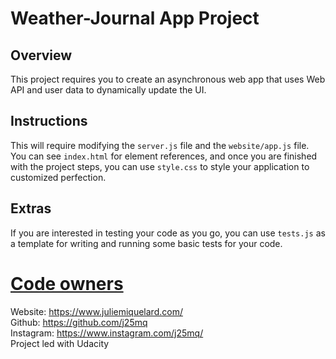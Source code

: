# Weather-Journal App Project

## Overview
This project requires you to create an asynchronous web app that uses Web API and user data to dynamically update the UI. 

## Instructions
This will require modifying the `server.js` file and the `website/app.js` file. You can see `index.html` for element references, and once you are finished with the project steps, you can use `style.css` to style your application to customized perfection.

## Extras
If you are interested in testing your code as you go, you can use `tests.js` as a template for writing and running some basic tests for your code.

# [Code owners](#code-owners)
Website: https://www.juliemiquelard.com/ <br>
Github: https://github.com/j25mq <br>
Instagram: https://www.instagram.com/j25mq/ <br>
Project led with Udacity
